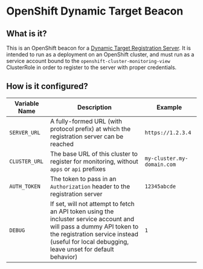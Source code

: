 # OpenShift Dynamic Target Beacon

## What is it?

This is an OpenShift beacon for a [Dynamic Target Registration Server](https://github.com/jacobsee/dynamic-target-registration-server). It is intended to run as a deployment on an OpenShift cluster, and must run as a service account bound to the `openshift-cluster-monitoring-view` ClusterRole in order to register to the server with proper credentials.

## How is it configured?

| Variable Name | Description | Example |
| --- | --- | --- |
| `SERVER_URL` | A fully-formed URL (with protocol prefix) at which the registration server can be reached | `https://1.2.3.4` |
| `CLUSTER_URL` | The base URL of this cluster to register for monitoring, without `apps` or `api` prefixes | `my-cluster.my-domain.com` |
| `AUTH_TOKEN` | The token to pass in an `Authorization` header to the registration server | `12345abcde` |
| `DEBUG` | If set, will not attempt to fetch an API token using the incluster service account and will pass a dummy API token to the registration service instead (useful for local debugging, leave unset for default behavior) | `1` |
